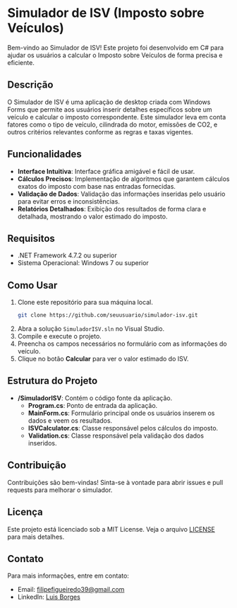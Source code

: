 # Simulador de ISV (Imposto sobre Veículos)

Bem-vindo ao Simulador de ISV! Este projeto foi desenvolvido em C# para ajudar os usuários a calcular o Imposto sobre Veículos de forma precisa e eficiente.

## Descrição

O Simulador de ISV é uma aplicação de desktop criada com Windows Forms que permite aos usuários inserir detalhes específicos sobre um veículo e calcular o imposto correspondente. Este simulador leva em conta fatores como o tipo de veículo, cilindrada do motor, emissões de CO2, e outros critérios relevantes conforme as regras e taxas vigentes.

## Funcionalidades

- **Interface Intuitiva**: Interface gráfica amigável e fácil de usar.
- **Cálculos Precisos**: Implementação de algoritmos que garantem cálculos exatos do imposto com base nas entradas fornecidas.
- **Validação de Dados**: Validação das informações inseridas pelo usuário para evitar erros e inconsistências.
- **Relatórios Detalhados**: Exibição dos resultados de forma clara e detalhada, mostrando o valor estimado do imposto.

## Requisitos

- .NET Framework 4.7.2 ou superior
- Sistema Operacional: Windows 7 ou superior

## Como Usar

1. Clone este repositório para sua máquina local.
    ```bash
    git clone https://github.com/seuusuario/simulador-isv.git
    ```
2. Abra a solução `SimuladorISV.sln` no Visual Studio.
3. Compile e execute o projeto.
4. Preencha os campos necessários no formulário com as informações do veículo.
5. Clique no botão **Calcular** para ver o valor estimado do ISV.

## Estrutura do Projeto

- **/SimuladorISV**: Contém o código fonte da aplicação.
  - **Program.cs**: Ponto de entrada da aplicação.
  - **MainForm.cs**: Formulário principal onde os usuários inserem os dados e veem os resultados.
  - **ISVCalculator.cs**: Classe responsável pelos cálculos do imposto.
  - **Validation.cs**: Classe responsável pela validação dos dados inseridos.

## Contribuição

Contribuições são bem-vindas! Sinta-se à vontade para abrir issues e pull requests para melhorar o simulador.

## Licença

Este projeto está licenciado sob a MIT License. Veja o arquivo [LICENSE](LICENSE) para mais detalhes.

## Contato

Para mais informações, entre em contato:

- Email: filipefigueiredo39@gmail.com
- LinkedIn: [Luis Borges](https://www.linkedin.com/in/luis-figueiredo-232897258)
